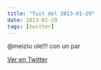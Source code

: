 ```yaml
---
title: "Tuit del 2013-01-29"
date: 2013-01-29
tags: [twitter]
---
```


@meiziu ole!!! con un par



[Ver en Twitter](https://twitter.com/i/web/status/296266384952930304)
